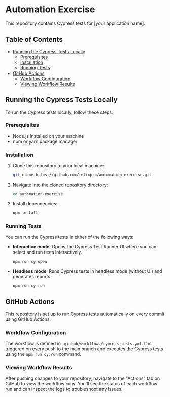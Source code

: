 # Automation Exercise

This repository contains Cypress tests for [your application name].

## Table of Contents

- [Running the Cypress Tests Locally](#running-the-cypress-tests-locally)
  - [Prerequisites](#prerequisites)
  - [Installation](#installation)
  - [Running Tests](#running-tests)
- [GitHub Actions](#github-actions)
  - [Workflow Configuration](#workflow-configuration)
  - [Viewing Workflow Results](#viewing-workflow-results)

## Running the Cypress Tests Locally

To run the Cypress tests locally, follow these steps:

### Prerequisites

- Node.js installed on your machine
- npm or yarn package manager

### Installation

1. Clone this repository to your local machine:

   ```bash
   git clone https://github.com/felixpro/automation-exercise.git
   ```

2. Navigate into the cloned repository directory:

   ```bash
   cd automation-exercise
   ```

3. Install dependencies:

   ```bash
   npm install
   ```

### Running Tests

You can run the Cypress tests in either of the following ways:

- **Interactive mode**: Opens the Cypress Test Runner UI where you can select and run tests interactively.

  ```bash
  npm run cy:open
  ```

- **Headless mode**: Runs Cypress tests in headless mode (without UI) and generates reports.

  ```bash
  npm run cy:run
  ```

## GitHub Actions

This repository is set up to run Cypress tests automatically on every commit using GitHub Actions.

### Workflow Configuration

The workflow is defined in `.github/workflows/cypress_tests.yml`. It is triggered on every push to the main branch and executes the Cypress tests using the `npm run cy:run` command.

### Viewing Workflow Results

After pushing changes to your repository, navigate to the "Actions" tab on GitHub to view the workflow runs. You'll see the status of each workflow run and can inspect the logs to troubleshoot any issues.
